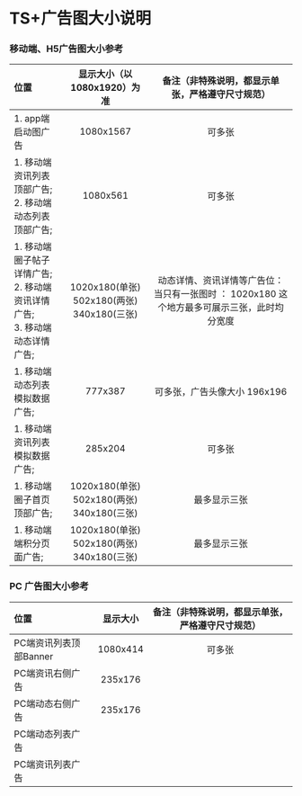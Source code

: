 # TS+广告图大小说明


### 移动端、H5广告图大小参考

|位置|显示大小（以1080x1920）为准|备注（非特殊说明，都显示单张，严格遵守尺寸规范）|
|:-------|:----:|:----:|
| 1. app端启动图广告 |  1080x1567 |可多张|
| 1. 移动端资讯列表顶部广告;</br>2. 移动端动态列表顶部广告; |  1080x561| 可多张|
| 1. 移动端圈子帖子详情广告;</br>2. 移动端资讯详情广告;</br>3. 移动端动态详情广告; |1020x180(单张)</br> 502x180(两张)</br> 340x180(三张)| 动态详情、资讯详情等广告位： 当只有一张图时 ： 1020x180 这个地方最多可展示三张，此时均分宽度|
|1. 移动端动态列表模拟数据广告;  | 777x387  |可多张，广告头像大小 196x196|
|1. 移动端资讯列表模拟数据广告;  |  285x204 |可多张|
|1. 移动端圈子首页顶部广告;  | 1020x180(单张)</br> 502x180(两张)</br> 340x180(三张)  |最多显示三张|
|1. 移动端端积分页面广告;  |  1020x180(单张)</br> 502x180(两张)</br> 340x180(三张) |最多显示三张|



### PC 广告图大小参考
|位置|显示大小|备注（非特殊说明，都显示单张，严格遵守尺寸规范）|
|:-------|:----:|:----:|
| PC端资讯列表顶部Banner|  1080x414| 可多张|
| PC端资讯右侧广告|  235x176| |
| PC端动态右侧广告|  235x176| |
| PC端动态列表广告| | |
| PC端资讯列表广告| | |